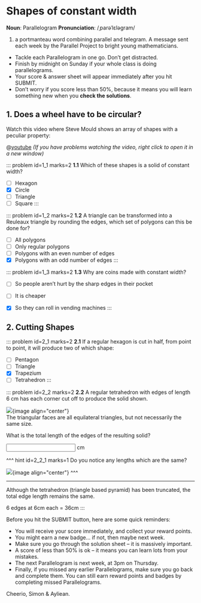 # Shapes of constant width

<div class="dictionary">

__Noun__: Parallelogram
__Pronunciation__: /ˌparəˈlɛləɡram/

1. a portmanteau word combining parallel and telegram. A message sent each
week by the Parallel Project to bright young mathematicians.

</div>

*	Tackle each Parallelogram in one go. Don’t get distracted.
*	Finish by midnight on Sunday if your whole class is doing parallelograms.
*	Your score & answer sheet will appear immediately after you hit SUBMIT.
*	Don’t worry if you score less than 50%, because it means you will learn something new when you __check the solutions__.


## 1. Does a wheel have to be circular?

Watch this video where Steve Mould shows an array of shapes with a peculiar property:  

@[youtube](cUCSSJwO3GU) _(If you have problems watching the video, right click to open it in a new window)_

::: problem id=1_1 marks=2
__1.1__ Which of these shapes is a solid of constant width?  

* [ ] Hexagon
* [x] Circle
* [ ] Triangle
* [ ] Square
:::

::: problem id=1_2 marks=2
__1.2__ A triangle can be transformed into a Reuleaux triangle by rounding the edges, which set of polygons can this be done for?  

* [ ] All polygons
* [ ] Only regular polygons
* [ ] Polygons with an even number of edges
* [x] Polygons with an odd number of edges
:::

::: problem id=1_3 marks=2
__1.3__ Why are coins made with constant width?  

* [ ] So people aren’t hurt by the sharp edges in their pocket
* [ ] It is cheaper
* [x] So they can roll in vending machines
:::


## 2. Cutting Shapes

::: problem id=2_1 marks=2
__2.1__ If a regular hexagon is cut in half, from point to point, it will produce two of which shape:  

* [ ] Pentagon
* [ ] Triangle
* [x] Trapezium
* [ ] Tetrahedron
:::

::: problem id=2_2 marks=2
__2.2__ A regular tetrahedron with edges of length 6 cm has each corner cut off to produce the solid shown.  

![](/resources/6-15-constant-width/2-truncated-tetrahedron.png){image align="center"}  
The triangular faces are all equilateral triangles, but not necessarily the same size.  

What is the total length of the edges of the resulting solid?

<input type="number" solution="36"/> cm

^^^ hint id=2_2_1 marks=1
Do you notice any lengths which are the same?  

![](/resources/6-15-constant-width/2-truncated-tetrahedron-hint.png){image align="center"}
^^^

---
Although the tetrahedron (triangle based pyramid) has been truncated, the total edge length remains the same.  

6 edges at 6cm each = 36cm
:::


Before you hit the SUBMIT button, here are some quick reminders:

*	You will receive your score immediately, and collect your reward points.
*	You might earn a new badge... if not, then maybe next week.
*	Make sure you go through the solution sheet – it is massively important.
*	A score of less than 50% is ok – it means you can learn lots from your mistakes.
*	The next Parallelogram is next week, at 3pm on Thursday.
*	Finally, if you missed any earlier Parallelograms, make sure you go back and complete them. You can still earn reward points and badges by completing missed Parallelograms.

Cheerio,
Simon & Ayliean.
